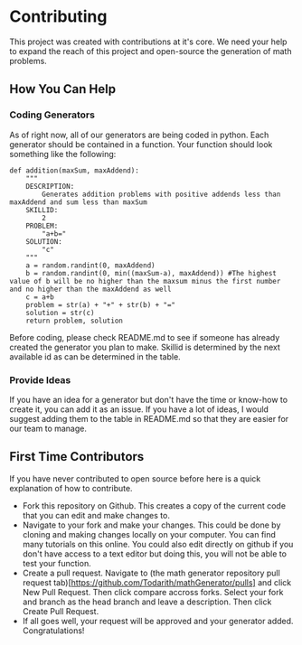 # Contributing

This project was created with contributions at it's core. We need your help to expand the reach of this project and open-source the generation of math problems.

## How You Can Help

### Coding Generators
As of right now, all of our generators are being coded in python. Each generator should be contained in a function. Your function should look something like the following:
```
def addition(maxSum, maxAddend):
    """
    DESCRIPTION:
        Generates addition problems with positive addends less than maxAddend and sum less than maxSum
    SKILLID:
        2
    PROBLEM:
        "a+b="
    SOLUTION:
        "c"
    """
    a = random.randint(0, maxAddend)
    b = random.randint(0, min((maxSum-a), maxAddend)) #The highest value of b will be no higher than the maxsum minus the first number and no higher than the maxAddend as well
    c = a+b
    problem = str(a) + "+" + str(b) + "="
    solution = str(c)
    return problem, solution
```
Before coding, please check README.md to see if someone has already created the generator you plan to make.
Skillid is determined by the next available id as can be determined in the table.

### Provide Ideas
If you have an idea for a generator but don't have the time or know-how to create it, you can add it as an issue. If you have a lot of ideas, I would suggest adding them to the table in README.md so that they are easier for our team to manage.

## First Time Contributors
If you have never contributed to open source before here is a quick explanation of how to contribute.

* Fork this repository on Github. This creates a copy of the current code that you can edit and make changes to.
* Navigate to your fork and make your changes. This could be done by cloning and making changes locally on your computer. You can find many tutorials on this online. You could also edit directly on github if you don't have access to a text editor but doing this, you will not be able to test your function.
* Create a pull request. Navigate to (the math generator repository pull request tab)[https://github.com/Todarith/mathGenerator/pulls] and click New Pull Request. Then click compare accross forks. Select your fork and branch as the head branch and leave a description. Then click Create Pull Request.
* If all goes well, your request will be approved and your generator added. Congratulations!
